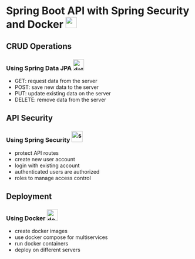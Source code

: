 
# Spring Boot API with Spring Security and Docker <img width="30" height="30" src="https://img.icons8.com/offices/30/000000/spring-logo.png" alt="spring-logo"/>
## CRUD Operations

### Using Spring Data JPA <img width="30" height="30" src="https://img.icons8.com/3d-fluency/30/database.png" alt="database"/>
- GET: request data from the server
- POST: save new data to the server
- PUT: update existing data on the server
- DELETE: remove data from the server


## API Security

### Using Spring Security <img width="30" height="30" src="https://img.icons8.com/3d-fluency/30/security-checked.png" alt="security-checked"/>
- protect API routes
- create new user account
- login with existing account
- authenticated users are authorized
- roles to manage access control


## Deployment

### Using Docker <img width="30" height="30" src="https://img.icons8.com/color/30/docker.png" alt="docker"/>
- create docker images
- use docker compose for multiservices
- run docker containers
- deploy on different servers
